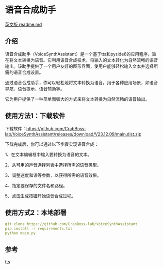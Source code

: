 # 语音合成助手

[英文版 readme.md](https://github.com/CrabBoss-lab/VoiceSynthAssistant/blob/master/README-en.md)

## 介绍
语音合成助手（VoiceSynthAssistant）是一个基于tts和pyside6的应用程序，旨在将文本转换为语音。它利用语音合成技术，将输入的文本转化为自然流畅的语音输出。该助手提供了一个用户友好的图形界面，使用户能够轻松输入文本并选择所需的语音合成设置。

通过语音合成助手，你可以轻松地将文本转换为语音，用于各种应用场景，如语音导航、语音提示、语音辅助等。

它为用户提供了一种简单而强大的方式来将文本转换为自然流畅的语音输出。

## 使用方法1：下载软件
下载软件：https://github.com/CrabBoss-lab/VoiceSynthAssistant/releases/download/V23.12.09/main.dist.zip

下载完成后，你可以通过以下步骤实现语音合成：

1、在文本编辑框中输入要转换为语音的文本。

2、从可用的声音选择列表中选择所需的语音类型。

3、调整速度和语等参数，以获得所需的语音效果。

4、指定要保存的文件名和路径。

5、点击生成按钮开始语音合成过程。

## 使用方式2：本地部署
```yaml
git clone https://github.com/CrabBoss-lab/VoiceSynthAssistant
pip install -r requirements.txt
python main.py
```

## 参考
[tts](https://github.com/skygongque/tts)
